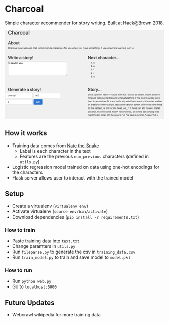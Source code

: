 # Charcoal
Simple character recommender for story writing. Built at Hack@Brown 2018.

![website](image.png "Website")

## How it works
- Training data comes from [Nate the Snake](http://natethesnake.com/)
  - Label is each character in the text
  - Features are the previous `num_previous` characters (defined in `utils.py`)
- Logistic regression model trained on data using one-hot encodings for the characters
- Flask server allows user to interact with the trained model

## Setup
- Create a virtualenv (`virtualenv env`)
- Activate virtualenv (`source env/bin/activate`)
- Download dependencies (`pip install -r requirements.txt`)

### How to train
- Paste training data into `text.txt`
- Change paramters in `utils.py`
- Run `fileparse.py` to generate the csv in `training_data.csv`
- Run `train_model.py` to train and save model to `model.pkl`

### How to run
- Run `python web.py`
- Go to `localhost:5000`

## Future Updates
- Webcrawl wikipedia for more training data
